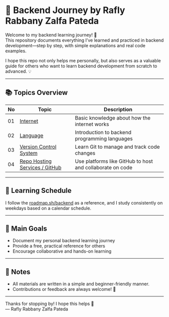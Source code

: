 # 🧠 Backend Journey by Rafly Rabbany Zalfa Pateda

Welcome to my backend learning journey! 🎯  
This repository documents everything I’ve learned and practiced in backend development—step by step, with simple explanations and real code examples.

I hope this repo not only helps me personally, but also serves as a valuable guide for others who want to learn backend development from scratch to advanced. 💡

---

## 📚 Topics Overview

| No  | Topic                                                               | Description                                               |
| --- | ------------------------------------------------------------------- | --------------------------------------------------------- |
| 01  | [Internet](./01-internet/)                                          | Basic knowledge about how the internet works              |
| 02  | [Language](./02-language/)                                          | Introduction to backend programming languages             |
| 03  | [Version Control System](./03-version-control-system/git)           | Learn Git to manage and track code changes                |
| 04  | [Repo Hosting Services / GitHub](./04-repo-hosting-services/github) | Use platforms like GitHub to host and collaborate on code |

---

## 🔗 Learning Schedule

I follow the [roadmap.sh/backend](https://roadmap.sh/backend) as a reference, and I study consistently on weekdays based on a calendar schedule.

---

## 💪 Main Goals

- Document my personal backend learning journey
- Provide a free, practical reference for others
- Encourage collaborative and hands-on learning

---

## 📌 Notes

- All materials are written in a simple and beginner-friendly manner.
- Contributions or feedback are always welcome! 🙌

---

Thanks for stopping by! I hope this helps 🚀  
— Rafly Rabbany Zalfa Pateda
